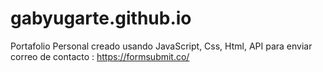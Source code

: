 # gabyugarte.github.io
Portafolio Personal creado usando JavaScript, Css, Html, API para enviar correo de contacto : https://formsubmit.co/
